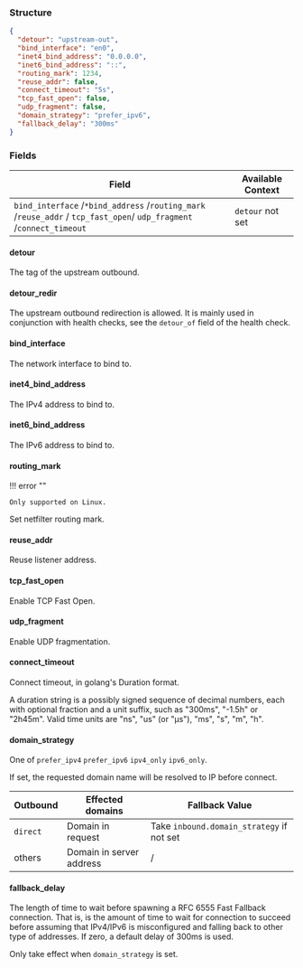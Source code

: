 ### Structure

```json
{
  "detour": "upstream-out",
  "bind_interface": "en0",
  "inet4_bind_address": "0.0.0.0",
  "inet6_bind_address": "::",
  "routing_mark": 1234,
  "reuse_addr": false,
  "connect_timeout": "5s",
  "tcp_fast_open": false,
  "udp_fragment": false,
  "domain_strategy": "prefer_ipv6",
  "fallback_delay": "300ms"
}
```

### Fields

| Field                                                                                                                | Available Context |
|----------------------------------------------------------------------------------------------------------------------|-------------------|
| `bind_interface` /`*bind_address` /`routing_mark` /`reuse_addr` / `tcp_fast_open`/ `udp_fragment` /`connect_timeout` | `detour` not set  |

#### detour

The tag of the upstream outbound.

#### detour_redir

The upstream outbound redirection is allowed.
It is mainly used in conjunction with health checks, 
see the `detour_of` field of the health check.

#### bind_interface

The network interface to bind to.

#### inet4_bind_address

The IPv4 address to bind to.

#### inet6_bind_address

The IPv6 address to bind to.

#### routing_mark

!!! error ""

    Only supported on Linux.

Set netfilter routing mark.

#### reuse_addr

Reuse listener address.

#### tcp_fast_open

Enable TCP Fast Open.

#### udp_fragment

Enable UDP fragmentation.

#### connect_timeout

Connect timeout, in golang's Duration format.

A duration string is a possibly signed sequence of
decimal numbers, each with optional fraction and a unit suffix,
such as "300ms", "-1.5h" or "2h45m".
Valid time units are "ns", "us" (or "µs"), "ms", "s", "m", "h".

#### domain_strategy

One of `prefer_ipv4` `prefer_ipv6` `ipv4_only` `ipv6_only`.

If set, the requested domain name will be resolved to IP before connect.

| Outbound | Effected domains         | Fallback Value                            |
|----------|--------------------------|-------------------------------------------|
| `direct` | Domain in request        | Take `inbound.domain_strategy` if not set | 
| others   | Domain in server address | /                                         |

#### fallback_delay

The length of time to wait before spawning a RFC 6555 Fast Fallback connection.
That is, is the amount of time to wait for connection to succeed before assuming
that IPv4/IPv6 is misconfigured and falling back to other type of addresses.
If zero, a default delay of 300ms is used.

Only take effect when `domain_strategy` is set.